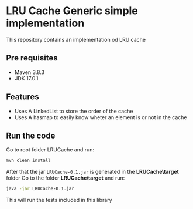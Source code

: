 # LRU Cache Generic simple implementation

This repository contains an implementation od LRU cache

## Pre requisites
- Maven 3.8.3
- JDK 17.0.1

## Features
- Uses A LinkedList to store the order of the cache
- Uses A hasmap to easily know wheter an element is or not in the cache

## Run the code
Go to root folder LRUCache and run:
```sh
mvn clean install
```
After that the jar `LRUCache-0.1.jar` is generated in the **LRUCache\target** folder
Go to the folder **LRUCache\target** and run:
```sh
java -jar LRUCache-0.1.jar
```
This will run the tests included in this library